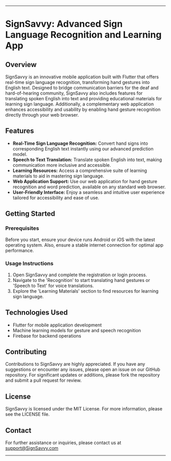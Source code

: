 
---

# SignSavvy: Advanced Sign Language Recognition and Learning App

## Overview
SignSavvy is an innovative mobile application built with Flutter that offers real-time sign language recognition, transforming hand gestures into English text. Designed to bridge communication barriers for the deaf and hard-of-hearing community, SignSavvy also includes features for translating spoken English into text and providing educational materials for learning sign language. Additionally, a complementary web application enhances accessibility and usability by enabling hand gesture recognition directly through your web browser.

## Features
- **Real-Time Sign Language Recognition:** Convert hand signs into corresponding English text instantly using our advanced prediction model.
- **Speech to Text Translation:** Translate spoken English into text, making communication more inclusive and accessible.
- **Learning Resources:** Access a comprehensive suite of learning materials to aid in mastering sign language.
- **Web Application Support:** Use our web application for hand gesture recognition and word prediction, available on any standard web browser.
- **User-Friendly Interface:** Enjoy a seamless and intuitive user experience tailored for accessibility and ease of use.


## Getting Started

### Prerequisites
Before you start, ensure your device runs Android or iOS with the latest operating system. Also, ensure a stable internet connection for optimal app performance.

### Usage Instructions
1. Open SignSavvy and complete the registration or login process.
2. Navigate to the 'Recognition' to start translating hand gestures or 'Speech to Text' for voice translations.
3. Explore the 'Learning Materials' section to find resources for learning sign language.

## Technologies Used
- Flutter for mobile application development
- Machine learning models for gesture and speech recognition
- Firebase for backend operations

## Contributing
Contributions to SignSavvy are highly appreciated. If you have any suggestions or encounter any issues, please open an issue on our GitHub repository. For significant updates or additions, please fork the repository and submit a pull request for review.

## License
SignSavvy is licensed under the MIT License. For more information, please see the LICENSE file.

## Contact
For further assistance or inquiries, please contact us at support@SignSavvy.com

---
